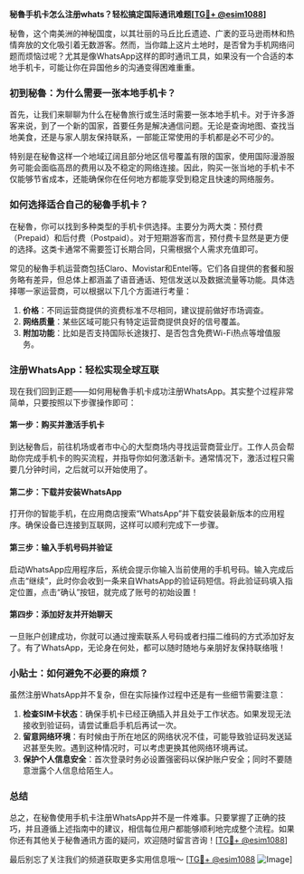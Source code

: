 **秘魯手机卡怎么注册whats？轻松搞定国际通讯难题[[TG💪+ @esim1088](https://t.me/s/esim1088)]**

秘魯，这个南美洲的神秘国度，以其壮丽的马丘比丘遗迹、广袤的亚马逊雨林和热情奔放的文化吸引着无数游客。然而，当你踏上这片土地时，是否曾为手机网络问题而烦恼过呢？尤其是像WhatsApp这样的即时通讯工具，如果没有一个合适的本地手机卡，可能让你在异国他乡的沟通变得困难重重。

### 初到秘魯：为什么需要一张本地手机卡？

首先，让我们来聊聊为什么在秘魯旅行或生活时需要一张本地手机卡。对于许多游客来说，到了一个新的国家，首要任务是解决通信问题。无论是查询地图、查找当地美食，还是与家人朋友保持联系，一部能正常使用的手机都是必不可少的。

特别是在秘魯这样一个地域辽阔且部分地区信号覆盖有限的国家，使用国际漫游服务可能会面临高昂的费用以及不稳定的网络连接。因此，购买一张当地的手机卡不仅能够节省成本，还能确保你在任何地方都能享受到稳定且快速的网络服务。

### 如何选择适合自己的秘魯手机卡？

在秘魯，你可以找到多种类型的手机卡供选择。主要分为两大类：预付费（Prepaid）和后付费（Postpaid）。对于短期游客而言，预付费卡显然是更方便的选择。这类卡通常不需要签订长期合同，只需根据个人需求充值即可。

常见的秘魯手机运营商包括Claro、Movistar和Entel等。它们各自提供的套餐和服务略有差异，但总体上都涵盖了语音通话、短信发送以及数据流量等功能。具体选择哪一家运营商，可以根据以下几个方面进行考量：

1. **价格**：不同运营商提供的资费标准不尽相同，建议提前做好市场调查。
2. **网络质量**：某些区域可能只有特定运营商提供良好的信号覆盖。
3. **附加功能**：比如是否支持国际长途拨打、是否包含免费Wi-Fi热点等增值服务。

### 注册WhatsApp：轻松实现全球互联

现在我们回到正题——如何用秘魯手机卡成功注册WhatsApp。其实整个过程非常简单，只要按照以下步骤操作即可：

#### 第一步：购买并激活手机卡
到达秘魯后，前往机场或者市中心的大型商场内寻找运营商营业厅。工作人员会帮助你完成手机卡的购买流程，并指导你如何激活新卡。通常情况下，激活过程只需要几分钟时间，之后就可以开始使用了。

#### 第二步：下载并安装WhatsApp
打开你的智能手机，在应用商店搜索“WhatsApp”并下载安装最新版本的应用程序。确保设备已连接到互联网，这样可以顺利完成下一步骤。

#### 第三步：输入手机号码并验证
启动WhatsApp应用程序后，系统会提示你输入当前使用的手机号码。输入完成后点击“继续”，此时你会收到一条来自WhatsApp的验证码短信。将此验证码填入指定位置，点击“确认”按钮，就完成了账号的初始设置！

#### 第四步：添加好友并开始聊天
一旦账户创建成功，你就可以通过搜索联系人号码或者扫描二维码的方式添加好友了。有了WhatsApp，无论身在何处，都可以随时随地与亲朋好友保持联络哦！

### 小贴士：如何避免不必要的麻烦？

虽然注册WhatsApp并不复杂，但在实际操作过程中还是有一些细节需要注意：

1. **检查SIM卡状态**：确保手机卡已经正确插入并且处于工作状态。如果发现无法接收到验证码，请尝试重启手机后再试一次。
2. **留意网络环境**：有时候由于所在地区的网络状况不佳，可能导致验证码发送延迟甚至失败。遇到这种情况时，可以考虑更换其他网络环境再试。
3. **保护个人信息安全**：首次登录时务必设置强密码以保护账户安全；同时不要随意泄露个人信息给陌生人。

### 总结

总之，在秘魯使用手机卡注册WhatsApp并不是一件难事。只要掌握了正确的技巧，并且遵循上述指南中的建议，相信每位用户都能够顺利地完成整个流程。如果你还有其他关于秘魯通讯方面的疑问，欢迎随时留言咨询！[[TG💪+ @esim1088](https://t.me/s/esim1088)]

最后别忘了关注我们的频道获取更多实用信息哦～ [[TG💪+ @esim1088](https://t.me/s/esim1088) ![Image](https://i.postimg.cc/4NQfJmqS/Snipaste-2025-05-13-00-14-12.png)]